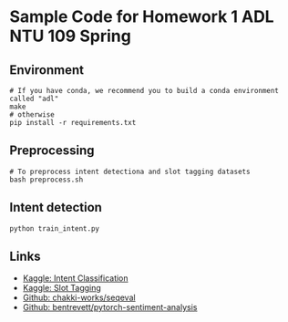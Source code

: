 # Sample Code for Homework 1 ADL NTU 109 Spring

## Environment

```shell
# If you have conda, we recommend you to build a conda environment called "adl"
make
# otherwise
pip install -r requirements.txt
```

## Preprocessing

```shell
# To preprocess intent detectiona and slot tagging datasets
bash preprocess.sh
```

## Intent detection

```shell
python train_intent.py
```

## Links

- [Kaggle: Intent Classification](https://www.kaggle.com/c/ntu-adl-hw1-intent-cls-spring-2021)
- [Kaggle: Slot Tagging](https://www.kaggle.com/c/ntu-adl-hw1-slot-tag-spring-2021)
- [Github: chakki-works/seqeval](https://github.com/chakki-works/seqeval)
- [Github: bentrevett/pytorch-sentiment-analysis](https://github.com/bentrevett/pytorch-sentiment-analysis)

